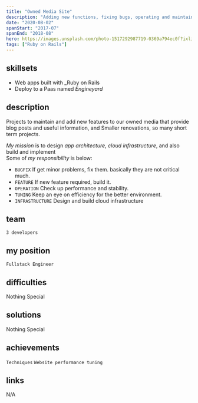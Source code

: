```yaml
---
title: "Owned Media Site"
description: "Adding new functions, fixing bugs, operating and maintaining servers for owned media"
date: "2020-08-02"
spanStart: "2017-07"
spanEnd: "2018-08"
hero: https://images.unsplash.com/photo-1517292987719-0369a794ec0f?ixlib=rb-1.2.1&ixid=eyJhcHBfaWQiOjEyMDd9&auto=format&fit=crop&w=2467&q=80
tags: ["Ruby on Rails"]
---
```


## skillsets

- Web apps built with _Ruby on Rails
- Deploy to a Paas named _Engineyard_

## description

Projects to maintain and add new features to our owned media that provide blog posts and useful information, and
Smaller renovations, so many short term projects.

_My mission_ is to design _app architecture_, _cloud infrastructure_, and also build and implement  
Some of _my responsibility_ is below:

- `BUGFIX` If get minor problems, fix them. basically they are not critical much.
- `FEATURE` If new feature required, build it.
- `OPERATION` Check up performance and stability.
- `TUNING` Keep an eye on efficiency for the better environment.
- `INFRASTRUCTURE` Design and build cloud infrastructure

## team

`3 developers`

## my position

`Fullstack Engineer`

## difficulties

Nothing Special

## solutions

Nothing Special

## achievements

`Techniques` `Website performance tuning`

## links

N/A
